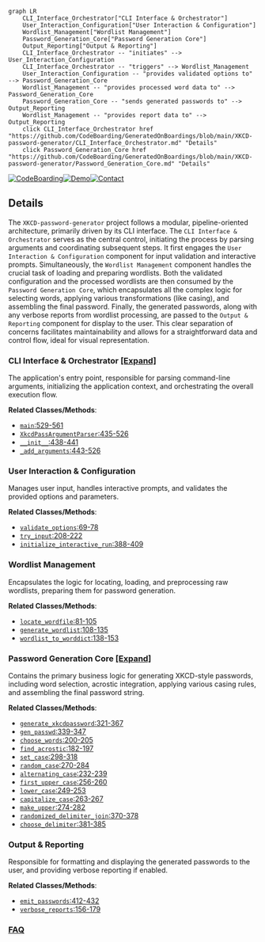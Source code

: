 ```mermaid
graph LR
    CLI_Interface_Orchestrator["CLI Interface & Orchestrator"]
    User_Interaction_Configuration["User Interaction & Configuration"]
    Wordlist_Management["Wordlist Management"]
    Password_Generation_Core["Password Generation Core"]
    Output_Reporting["Output & Reporting"]
    CLI_Interface_Orchestrator -- "initiates" --> User_Interaction_Configuration
    CLI_Interface_Orchestrator -- "triggers" --> Wordlist_Management
    User_Interaction_Configuration -- "provides validated options to" --> Password_Generation_Core
    Wordlist_Management -- "provides processed word data to" --> Password_Generation_Core
    Password_Generation_Core -- "sends generated passwords to" --> Output_Reporting
    Wordlist_Management -- "provides report data to" --> Output_Reporting
    click CLI_Interface_Orchestrator href "https://github.com/CodeBoarding/GeneratedOnBoardings/blob/main/XKCD-password-generator/CLI_Interface_Orchestrator.md" "Details"
    click Password_Generation_Core href "https://github.com/CodeBoarding/GeneratedOnBoardings/blob/main/XKCD-password-generator/Password_Generation_Core.md" "Details"
```

[![CodeBoarding](https://img.shields.io/badge/Generated%20by-CodeBoarding-9cf?style=flat-square)](https://github.com/CodeBoarding/CodeBoarding)[![Demo](https://img.shields.io/badge/Try%20our-Demo-blue?style=flat-square)](https://www.codeboarding.org/demo)[![Contact](https://img.shields.io/badge/Contact%20us%20-%20contact@codeboarding.org-lightgrey?style=flat-square)](mailto:contact@codeboarding.org)

## Details

The `XKCD-password-generator` project follows a modular, pipeline-oriented architecture, primarily driven by its CLI interface. The `CLI Interface & Orchestrator` serves as the central control, initiating the process by parsing arguments and coordinating subsequent steps. It first engages the `User Interaction & Configuration` component for input validation and interactive prompts. Simultaneously, the `Wordlist Management` component handles the crucial task of loading and preparing wordlists. Both the validated configuration and the processed wordlists are then consumed by the `Password Generation Core`, which encapsulates all the complex logic for selecting words, applying various transformations (like casing), and assembling the final password. Finally, the generated passwords, along with any verbose reports from wordlist processing, are passed to the `Output & Reporting` component for display to the user. This clear separation of concerns facilitates maintainability and allows for a straightforward data and control flow, ideal for visual representation.

### CLI Interface & Orchestrator [[Expand]](./CLI_Interface_Orchestrator.md)
The application's entry point, responsible for parsing command-line arguments, initializing the application context, and orchestrating the overall execution flow.


**Related Classes/Methods**:

- <a href="https://github.com/redacted/XKCD-password-generator/blob/master/xkcdpass/xkcd_password.py#L529-L561" target="_blank" rel="noopener noreferrer">`main`:529-561</a>
- <a href="https://github.com/redacted/XKCD-password-generator/blob/master/xkcdpass/xkcd_password.py#L435-L526" target="_blank" rel="noopener noreferrer">`XkcdPassArgumentParser`:435-526</a>
- <a href="https://github.com/redacted/XKCD-password-generator/blob/master/xkcdpass/xkcd_password.py#L438-L441" target="_blank" rel="noopener noreferrer">`__init__`:438-441</a>
- <a href="https://github.com/redacted/XKCD-password-generator/blob/master/xkcdpass/xkcd_password.py#L443-L526" target="_blank" rel="noopener noreferrer">`_add_arguments`:443-526</a>


### User Interaction & Configuration
Manages user input, handles interactive prompts, and validates the provided options and parameters.


**Related Classes/Methods**:

- <a href="https://github.com/redacted/XKCD-password-generator/blob/master/xkcdpass/xkcd_password.py#L69-L78" target="_blank" rel="noopener noreferrer">`validate_options`:69-78</a>
- <a href="https://github.com/redacted/XKCD-password-generator/blob/master/xkcdpass/xkcd_password.py#L208-L222" target="_blank" rel="noopener noreferrer">`try_input`:208-222</a>
- <a href="https://github.com/redacted/XKCD-password-generator/blob/master/xkcdpass/xkcd_password.py#L388-L409" target="_blank" rel="noopener noreferrer">`initialize_interactive_run`:388-409</a>


### Wordlist Management
Encapsulates the logic for locating, loading, and preprocessing raw wordlists, preparing them for password generation.


**Related Classes/Methods**:

- <a href="https://github.com/redacted/XKCD-password-generator/blob/master/xkcdpass/xkcd_password.py#L81-L105" target="_blank" rel="noopener noreferrer">`locate_wordfile`:81-105</a>
- <a href="https://github.com/redacted/XKCD-password-generator/blob/master/xkcdpass/xkcd_password.py#L108-L135" target="_blank" rel="noopener noreferrer">`generate_wordlist`:108-135</a>
- <a href="https://github.com/redacted/XKCD-password-generator/blob/master/xkcdpass/xkcd_password.py#L138-L153" target="_blank" rel="noopener noreferrer">`wordlist_to_worddict`:138-153</a>


### Password Generation Core [[Expand]](./Password_Generation_Core.md)
Contains the primary business logic for generating XKCD-style passwords, including word selection, acrostic integration, applying various casing rules, and assembling the final password string.


**Related Classes/Methods**:

- <a href="https://github.com/redacted/XKCD-password-generator/blob/master/xkcdpass/xkcd_password.py#L321-L367" target="_blank" rel="noopener noreferrer">`generate_xkcdpassword`:321-367</a>
- <a href="https://github.com/redacted/XKCD-password-generator/blob/master/xkcdpass/xkcd_password.py#L339-L347" target="_blank" rel="noopener noreferrer">`gen_passwd`:339-347</a>
- <a href="https://github.com/redacted/XKCD-password-generator/blob/master/xkcdpass/xkcd_password.py#L200-L205" target="_blank" rel="noopener noreferrer">`choose_words`:200-205</a>
- <a href="https://github.com/redacted/XKCD-password-generator/blob/master/xkcdpass/xkcd_password.py#L182-L197" target="_blank" rel="noopener noreferrer">`find_acrostic`:182-197</a>
- <a href="https://github.com/redacted/XKCD-password-generator/blob/master/xkcdpass/xkcd_password.py#L298-L318" target="_blank" rel="noopener noreferrer">`set_case`:298-318</a>
- <a href="https://github.com/redacted/XKCD-password-generator/blob/master/xkcdpass/xkcd_password.py#L270-L284" target="_blank" rel="noopener noreferrer">`random_case`:270-284</a>
- <a href="https://github.com/redacted/XKCD-password-generator/blob/master/xkcdpass/xkcd_password.py#L232-L239" target="_blank" rel="noopener noreferrer">`alternating_case`:232-239</a>
- <a href="https://github.com/redacted/XKCD-password-generator/blob/master/xkcdpass/xkcd_password.py#L256-L260" target="_blank" rel="noopener noreferrer">`first_upper_case`:256-260</a>
- <a href="https://github.com/redacted/XKCD-password-generator/blob/master/xkcdpass/xkcd_password.py#L249-L253" target="_blank" rel="noopener noreferrer">`lower_case`:249-253</a>
- <a href="https://github.com/redacted/XKCD-password-generator/blob/master/xkcdpass/xkcd_password.py#L263-L267" target="_blank" rel="noopener noreferrer">`capitalize_case`:263-267</a>
- <a href="https://github.com/redacted/XKCD-password-generator/blob/master/xkcdpass/xkcd_password.py#L274-L282" target="_blank" rel="noopener noreferrer">`make_upper`:274-282</a>
- <a href="https://github.com/redacted/XKCD-password-generator/blob/master/xkcdpass/xkcd_password.py#L370-L378" target="_blank" rel="noopener noreferrer">`randomized_delimiter_join`:370-378</a>
- <a href="https://github.com/redacted/XKCD-password-generator/blob/master/xkcdpass/xkcd_password.py#L381-L385" target="_blank" rel="noopener noreferrer">`choose_delimiter`:381-385</a>


### Output & Reporting
Responsible for formatting and displaying the generated passwords to the user, and providing verbose reporting if enabled.


**Related Classes/Methods**:

- <a href="https://github.com/redacted/XKCD-password-generator/blob/master/xkcdpass/xkcd_password.py#L412-L432" target="_blank" rel="noopener noreferrer">`emit_passwords`:412-432</a>
- <a href="https://github.com/redacted/XKCD-password-generator/blob/master/xkcdpass/xkcd_password.py#L156-L179" target="_blank" rel="noopener noreferrer">`verbose_reports`:156-179</a>




### [FAQ](https://github.com/CodeBoarding/GeneratedOnBoardings/tree/main?tab=readme-ov-file#faq)